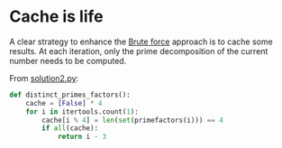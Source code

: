 # Cache is life

A clear strategy to enhance the [Brute force](./solution1.md) approach is to cache some results.
At each iteration, only the prime decomposition of the current number needs to be computed.

From [solution2.py](https://github.com/TurtleSmoke/Project-Euler/blob/main/problems/problem_0047/solution2.py):

```python
def distinct_primes_factors():
    cache = [False] * 4
    for i in itertools.count(1):
        cache[i % 4] = len(set(primefactors(i))) == 4
        if all(cache):
            return i - 3
```
